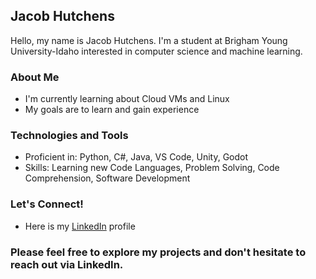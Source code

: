 ## Jacob Hutchens

Hello, my name is Jacob Hutchens. I'm a student at Brigham Young University-Idaho interested in computer science and machine learning.

### About Me

- I'm currently learning about Cloud VMs and Linux
- My goals are to learn and gain experience 

### Technologies and Tools

- Proficient in: Python, C#, Java, VS Code, Unity, Godot
- Skills: Learning new Code Languages, Problem Solving, Code Comprehension, Software Development

### Let's Connect!

- Here is my [LinkedIn](https://www.linkedin.com/in/jacob-hutchens-173407223/) profile

### Please feel free to explore my projects and don't hesitate to reach out via LinkedIn.
